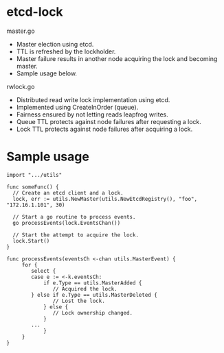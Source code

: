 etcd-lock
=========

master.go
  - Master election using etcd.
  - TTL is refreshed by the lockholder.
  - Master failure results in another node acquiring the lock and becoming master.
  - Sample usage below.

rwlock.go
  - Distributed read write lock implementation using etcd.
  - Implemented using CreateInOrder (queue).
  - Fairness ensured by not letting reads leapfrog writes.
  - Queue TTL protects against node failures after requesting a lock.
  - Lock TTL protects against node failures after acquiring a lock.

Sample usage
============
```
import ".../utils"

func someFunc() {
  // Create an etcd client and a lock.
  lock, err := utils.NewMaster(utils.NewEtcdRegistry(), "foo", "172.16.1.101", 30)

  // Start a go routine to process events.
  go processEvents(lock.EventsChan())

  // Start the attempt to acquire the lock.
  lock.Start()
}

func processEvents(eventsCh <-chan utils.MasterEvent) {
     for {
        select {
        case e := <-k.eventsCh:
            if e.Type == utils.MasterAdded {
               // Acquired the lock.
        } else if e.Type == utils.MasterDeleted {
               // Lost the lock.
            } else {
               // Lock ownership changed.
            }
        ...
            }
     }
}
```
